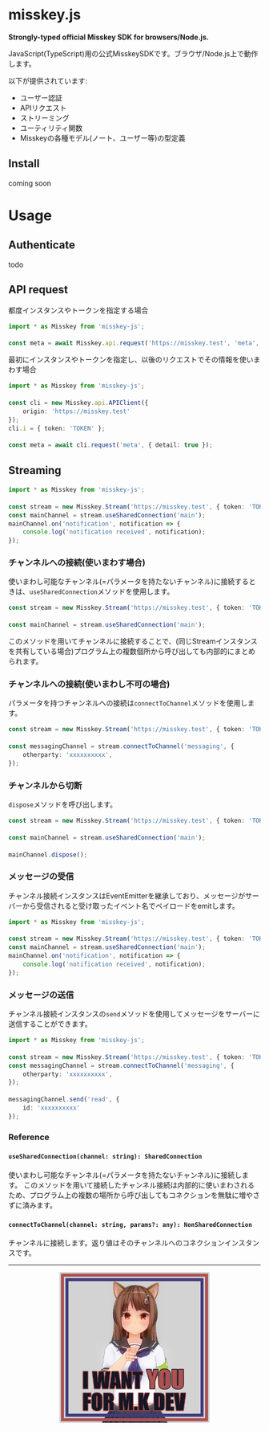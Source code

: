 # misskey.js
**Strongly-typed official Misskey SDK for browsers/Node.js.**

JavaScript(TypeScript)用の公式MisskeySDKです。ブラウザ/Node.js上で動作します。

以下が提供されています:
- ユーザー認証
- APIリクエスト
- ストリーミング
- ユーティリティ関数
- Misskeyの各種モデル(ノート、ユーザー等)の型定義

## Install
coming soon

# Usage
## Authenticate
todo

## API request
都度インスタンスやトークンを指定する場合
``` ts
import * as Misskey from 'misskey-js';

const meta = await Misskey.api.request('https://misskey.test', 'meta', { detail: true }, 'TOKEN');
```

最初にインスタンスやトークンを指定し、以後のリクエストでその情報を使いまわす場合
``` ts
import * as Misskey from 'misskey-js';

const cli = new Misskey.api.APIClient({
	origin: 'https://misskey.test'
});
cli.i = { token: 'TOKEN' };

const meta = await cli.request('meta', { detail: true });
```

## Streaming
``` ts
import * as Misskey from 'misskey-js';

const stream = new Misskey.Stream('https://misskey.test', { token: 'TOKEN' });
const mainChannel = stream.useSharedConnection('main');
mainChannel.on('notification', notification => {
	console.log('notification received', notification);
});
```

### チャンネルへの接続(使いまわす場合)
使いまわし可能なチャンネル(=パラメータを持たないチャンネル)に接続するときは、`useSharedConnection`メソッドを使用します。

``` ts
const stream = new Misskey.Stream('https://misskey.test', { token: 'TOKEN' });

const mainChannel = stream.useSharedConnection('main');
```

このメソッドを用いてチャンネルに接続することで、(同じStreamインスタンスを共有している場合)プログラム上の複数個所から呼び出しても内部的にまとめられます。

### チャンネルへの接続(使いまわし不可の場合)
パラメータを持つチャンネルへの接続は`connectToChannel`メソッドを使用します。

``` ts
const stream = new Misskey.Stream('https://misskey.test', { token: 'TOKEN' });

const messagingChannel = stream.connectToChannel('messaging', {
	otherparty: 'xxxxxxxxxx',
});
```

### チャンネルから切断
`dispose`メソッドを呼び出します。

``` ts
const stream = new Misskey.Stream('https://misskey.test', { token: 'TOKEN' });

const mainChannel = stream.useSharedConnection('main');

mainChannel.dispose();
```

### メッセージの受信
チャンネル接続インスタンスはEventEmitterを継承しており、メッセージがサーバーから受信されると受け取ったイベント名でペイロードをemitします。

``` ts
import * as Misskey from 'misskey-js';

const stream = new Misskey.Stream('https://misskey.test', { token: 'TOKEN' });
const mainChannel = stream.useSharedConnection('main');
mainChannel.on('notification', notification => {
	console.log('notification received', notification);
});
```

### メッセージの送信
チャンネル接続インスタンスの`send`メソッドを使用してメッセージをサーバーに送信することができます。

``` ts
import * as Misskey from 'misskey-js';

const stream = new Misskey.Stream('https://misskey.test', { token: 'TOKEN' });
const messagingChannel = stream.connectToChannel('messaging', {
	otherparty: 'xxxxxxxxxx',
});

messagingChannel.send('read', {
	id: 'xxxxxxxxxx'
});
```

### Reference

#### `useSharedConnection(channel: string): SharedConnection`
使いまわし可能なチャンネル(=パラメータを持たないチャンネル)に接続します。
このメソッドを用いて接続したチャンネル接続は内部的に使いまわされるため、プログラム上の複数の場所から呼び出してもコネクションを無駄に増やさずに済みます。

#### `connectToChannel(channel: string, params?: any): NonSharedConnection`
チャンネルに接続します。返り値はそのチャンネルへのコネクションインスタンスです。

---

<div align="center">
	<a href="https://github.com/misskey-dev/misskey/blob/develop/CONTRIBUTING.md"><img src="./i-want-you.png" width="300"></a>
</div>
